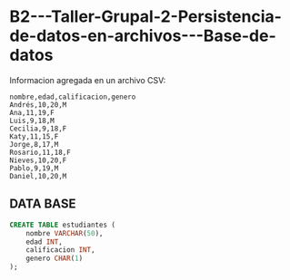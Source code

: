 # B2---Taller-Grupal-2-Persistencia-de-datos-en-archivos---Base-de-datos

Informacion agregada en un archivo CSV: 

    nombre,edad,calificacion,genero
    Andrés,10,20,M
    Ana,11,19,F
    Luis,9,18,M
    Cecilia,9,18,F
    Katy,11,15,F
    Jorge,8,17,M
    Rosario,11,18,F
    Nieves,10,20,F
    Pablo,9,19,M
    Daniel,10,20,M


## DATA BASE
```sql
CREATE TABLE estudiantes (
    nombre VARCHAR(50),
    edad INT,
    calificacion INT,
    genero CHAR(1)
);
```


